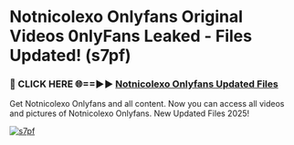 # Notnicolexo Onlyfans Original Videos 0nlyFans Leaked - Files Updated! (s7pf)

<h3>🔴 CLICK HERE 🌐==►► <a href="https://tinyurl.com/ehrbuxhb" rel="nofollow">Notnicolexo Onlyfans Updated Files</a></h3>

Get Notnicolexo Onlyfans and all content. Now you can access all videos and pictures of Notnicolexo Onlyfans. New Updated Files 2025!

[![s7pf](https://i.imgur.com/lVYEuWS.gif)](https://tinyurl.com/ehrbuxhb)

